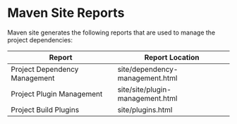 # Maven Site Reports

Maven site generates the following reports that are used to manage the project dependencies:


| Report                             | Report Location                   |
|------------------------------------|-----------------------------------|
| Project Dependency Management      | site/dependency-management.html   |
| Project Plugin Management          | site/site/plugin-management.html  |
| Project Build Plugins              | site/plugins.html                 |

